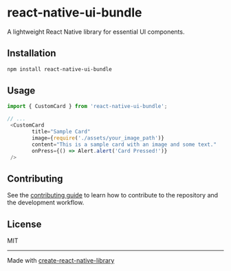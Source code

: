 # react-native-ui-bundle

A lightweight React Native library for essential UI components.

## Installation

```sh
npm install react-native-ui-bundle
```

## Usage


```js
import { CustomCard } from 'react-native-ui-bundle';

// ...
 <CustomCard
        title="Sample Card"
        image={require('./assets/your_image_path')}
        content="This is a sample card with an image and some text."
        onPress={() => Alert.alert('Card Pressed!')}
 />

```


## Contributing

See the [contributing guide](CONTRIBUTING.md) to learn how to contribute to the repository and the development workflow.

## License

MIT

---

Made with [create-react-native-library](https://github.com/callstack/react-native-builder-bob)

